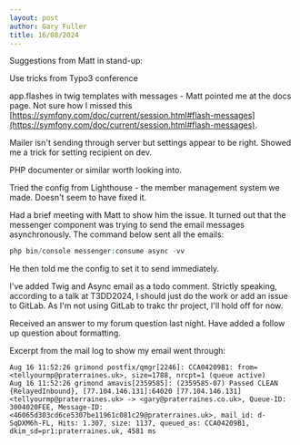 ```yaml
---
layout: post
author: Gary Fuller
title: 16/08/2024
---
```


Suggestions from Matt in stand-up:

Use tricks from Typo3 conference

app.flashes in twig templates with messages - Matt pointed me at the docs page. Not sure how I missed this [https://symfony.com/doc/current/session.html#flash-messages](https://symfony.com/doc/current/session.html#flash-messages). 

Mailer isn't sending through server but settings appear to be right. Showed me a trick for setting recipient on dev.

PHP documenter or similar worth looking into.

Tried the config from Lighthouse - the member management system we made. Doesn't seem to have fixed it. 

Had a brief meeting with Matt to show him the issue. It turned out that the messenger component was trying to send the email messages asynchronously. The command below sent all the emails:

```php
php bin/console messenger:consume async -vv
```

He then told me the config to set it to send immediately.

I've added Twig and Async email as a todo comment. Strictly speaking, according to a talk at T3DD2024, I should just do the work or add an issue to GitLab. As I'm not using GitLab to trakc thr project, I'll hold off for now. 

Received an answer to my forum question last night. Have added a follow up question about formatting.

Excerpt from the mail log to show my email went through:

```
Aug 16 11:52:26 grimond postfix/qmgr[2246]: CCA04209B1: from=<tellyourmp@praterraines.uk>, size=1788, nrcpt=1 (queue active)
Aug 16 11:52:26 grimond amavis[2359585]: (2359585-07) Passed CLEAN {RelayedInbound}, [77.104.146.131]:64020 [77.104.146.131] <tellyourmp@praterraines.uk> -> <gary@praterraines.co.uk>, Queue-ID: 3004020FEE, Message-ID: <46065d303cd6ce5307be11961c081c29@praterraines.uk>, mail_id: d-SqDXM6h-FL, Hits: 1.307, size: 1137, queued_as: CCA04209B1, dkim_sd=pr1:praterraines.uk, 4581 ms
```

